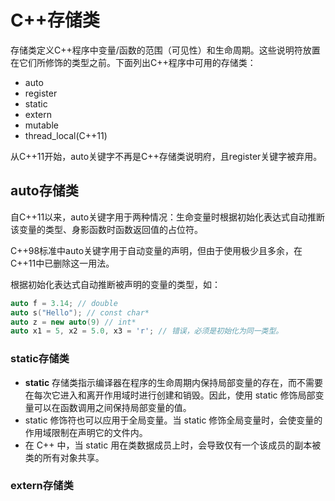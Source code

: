 # C++存储类

存储类定义C++程序中变量/函数的范围（可见性）和生命周期。这些说明符放置在它们所修饰的类型之前。下面列出C++程序中可用的存储类：

- auto
- register
- static
- extern
- mutable
- thread_local(C++11)

从C++11开始，auto关键字不再是C++存储类说明府，且register关键字被弃用。



## auto存储类

自C++11以来，auto关键字用于两种情况：生命变量时根据初始化表达式自动推断该变量的类型、身影函数时函数返回值的占位符。

C++98标准中auto关键字用于自动变量的声明，但由于使用极少且多余，在C++11中已删除这一用法。

根据初始化表达式自动推断被声明的变量的类型，如：

```c++
auto f = 3.14; // double
auto s("Hello"); // const char*
auto z = new auto(9) // int*
auto x1 = 5, x2 = 5.0, x3 = 'r'; // 错误，必须是初始化为同一类型。
```



### static存储类

- **static** 存储类指示编译器在程序的生命周期内保持局部变量的存在，而不需要在每次它进入和离开作用域时进行创建和销毁。因此，使用 static 修饰局部变量可以在函数调用之间保持局部变量的值。
- static 修饰符也可以应用于全局变量。当 static 修饰全局变量时，会使变量的作用域限制在声明它的文件内。
- 在 C++ 中，当 static 用在类数据成员上时，会导致仅有一个该成员的副本被类的所有对象共享。



### extern存储类

